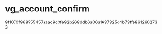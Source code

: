 vg_account_confirm
=================
9f1070f968555457aaac9c3fe92b268ddb6a06a1637325c4b73ffe8612602733 
